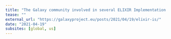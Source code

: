 ```yaml
---
title: "The Galaxy community involved in several ELIXIR Implementation Studies"
tease: ""
external_url: "https://galaxyproject.eu/posts/2021/04/19/elixir-is/"
date: "2021-04-19"
subsites: [global, us]
---
```


